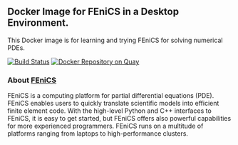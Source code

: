## Docker Image for FEniCS in a Desktop Environment.

This Docker image is for learning and trying FEniCS for solving numerical PDEs.

[![Build Status](https://travis-ci.org/MultiPhysicsLab/FEniCS-desktop.svg?branch=master)](https://travis-ci.org/MultiPhysicsLab/FEniCS-desktop) [![Docker Repository on Quay](https://quay.io/repository/multiphysics/fenics-desktop/status "Docker Repository on Quay")](https://quay.io/repository/multiphysics/fenics-desktop)

### About [FEniCS](https://fenicsproject.org/)

FEniCS is a computing platform for partial differential equations
(PDE). FEniCS enables users to quickly translate scientific models
into efficient finite element code. With the high-level Python and C++
interfaces to FEniCS, it is easy to get started, but FEniCS offers
also powerful capabilities for more experienced programmers. FEniCS
runs on a multitude of platforms ranging from laptops to
high-performance clusters.

